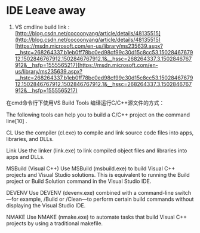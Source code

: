 
# IDE Leave away

1.  VS cmdline build
 link :[http://blog.csdn.net/cocoonyang/article/details/48135515](http://blog.csdn.net/cocoonyang/article/details/48135515)  
[https://msdn.microsoft.com/en-us/library/ms235639.aspx?__hstc=268264337.b1eb0ff78bc0ed98cf99c30d15c8cc53.1502846767912.1502846767912.1502846767912.1&__hssc=268264337.3.1502846767912&__hsfp=1555565217](https://msdn.microsoft.com/en-us/library/ms235639.aspx?__hstc=268264337.b1eb0ff78bc0ed98cf99c30d15c8cc53.1502846767912.1502846767912.1502846767912.1&__hssc=268264337.3.1502846767912&__hsfp=1555565217)

 在cmd命令行下使用VS Build Tools 编译运行C/C++源文件的方式：

The following tools can help you to build a C/C++ project on the command line[10] .

CL
Use the compiler (cl.exe) to compile and link source code files into apps, libraries, and DLLs.

Link
Use the linker (link.exe) to link compiled object files and libraries into apps and DLLs.

MSBuild (Visual C++)
Use MSBuild (msbuild.exe) to build Visual C++ projects and Visual Studio solutions. This is equivalent to running the Build project or Build Solution command in the Visual Studio IDE.

DEVENV
Use DEVENV (devenv.exe) combined with a command-line switch—for example, /Build or /Clean—to perform certain build commands without displaying the Visual Studio IDE.

NMAKE
Use NMAKE (nmake.exe) to automate tasks that build Visual C++ projects by using a traditional makefile.